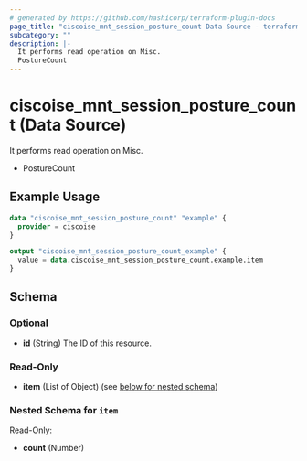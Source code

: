 ```yaml
---
# generated by https://github.com/hashicorp/terraform-plugin-docs
page_title: "ciscoise_mnt_session_posture_count Data Source - terraform-provider-ciscoise"
subcategory: ""
description: |-
  It performs read operation on Misc.
  PostureCount
---
```


# ciscoise_mnt_session_posture_count (Data Source)

It performs read operation on Misc.

- PostureCount

## Example Usage

```terraform
data "ciscoise_mnt_session_posture_count" "example" {
  provider = ciscoise
}

output "ciscoise_mnt_session_posture_count_example" {
  value = data.ciscoise_mnt_session_posture_count.example.item
}
```

<!-- schema generated by tfplugindocs -->
## Schema

### Optional

- **id** (String) The ID of this resource.

### Read-Only

- **item** (List of Object) (see [below for nested schema](#nestedatt--item))

<a id="nestedatt--item"></a>
### Nested Schema for `item`

Read-Only:

- **count** (Number)


